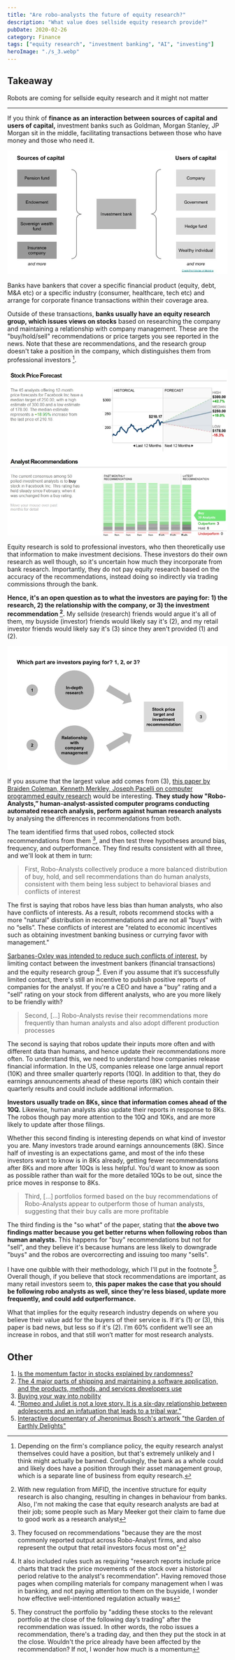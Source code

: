 ```yaml
---
title: "Are robo-analysts the future of equity research?"
description: "What value does sellside equity research provide?"
pubDate: 2020-02-26
category: Finance
tags: ["equity research", "investment banking", "AI", "investing"]
heroImage: "./s_3.webp"
---
```


## Takeaway

Robots are coming for sellside equity research and it might not matter

--- 

If you think of **finance as an interaction between sources of capital and users of capital,** investment banks such as Goldman, Morgan Stanley, JP Morgan sit in the middle, facilitating transactions between those who have money and those who need it.

![post](./s_1.webp)

Banks have bankers that cover a specific financial product (equity, debt, M&A etc) or a specific industry (consumer, healthcare, tech etc) and arrange for corporate finance transactions within their coverage area.

Outside of these transactions, **banks usually have an equity research group, which issues views on stocks** based on researching the company and maintaining a relationship with company management. These are the "buy/hold/sell" recommendations or price targets you see reported in the news. Note that these are recommendations, and the research group doesn't take a position in the company, which distinguishes them from professional investors [^1].

![post](./s_2.webp)

Equity research is sold to professional investors, who then theoretically use that information to make investment decisions. These investors do their own research as well though, so it's uncertain how much they incorporate from bank research. Importantly, they do not pay equity research based on the accuracy of the recommendations, instead doing so indirectly via trading commissions through the bank.

**Hence, it's an open question as to what the investors are paying for: 1) the research, 2) the relationship with the company, or 3) the investment recommendation [^2].** My sellside (research) friends would argue it's all of them, my buyside (investor) friends would likely say it's (2), and my retail investor friends would likely say it's (3) since they aren't provided (1) and (2).

![post](./s_3.webp)

If you assume that the largest value add comes from (3), [this paper by Braiden Coleman, Kenneth Merkley, Joseph Pacelli on computer programmed equity research](https://papers.ssrn.com/sol3/papers.cfm?abstract_id=3514879 "Robots") would be interesting. **They study how "Robo-Analysts,” human-analyst-assisted computer programs conducting automated research analysis, perform against human research analysts** by analysing the differences in recommendations from both.

The team identified firms that used robos, collected stock recommendations from them [^3], and then test three hypotheses around bias, frequency, and outperformance. They find results consistent with all three, and we'll look at them in turn:

> First, Robo-Analysts collectively produce a more balanced distribution of buy, hold, and sell recommendations than do human analysts, consistent with them being less subject to behavioral biases and conflicts of interest

The first is saying that robos have less bias than human analysts, who also have conflicts of interests. As a result, robots recommend stocks with a more "natural" distribution in recommendations and are not all "buys" with no “sells”. These conflicts of interest are "related to economic incentives such as obtaining investment banking business or currying favor with management."

[Sarbanes-Oxley was intended to reduce such conflicts of interest,](https://www.sec.gov/news/speech/spch012803cag.htm "Sarbox") by limiting contact between the investment bankers (financial transactions) and the equity research group [^4]. Even if you assume that it’s successfully limited contact, there's still an incentive to publish positive reports of companies for the analyst. If you're a CEO and have a "buy" rating and a "sell" rating on your stock from different analysts, who are you more likely to be friendly with?

> Second, \[...\] Robo-Analysts revise their recommendations more frequently than human analysts and also adopt different production processes

The second is saying that robos update their inputs more often and with different data than humans, and hence update their recommendations more often. To understand this, we need to understand how companies release financial information. In the US, companies release one large annual report (10K) and three smaller quarterly reports (10Q). In addition to that, they do earnings announcements ahead of these reports (8K) which contain their quarterly results and could include additional information.

**Investors usually trade on 8Ks, since that information comes ahead of the 10Q.** Likewise, human analysts also update their reports in response to 8Ks. The robos though pay more attention to the 10Q and 10Ks, and are more likely to update after those filings.

Whether this second finding is interesting depends on what kind of investor you are. Many investors trade around earnings announcements (8K). Since half of investing is an expectations game, and most of the info these investors want to know is in 8Ks already, getting fewer recommendations after 8Ks and more after 10Qs is less helpful. You'd want to know as soon as possible rather than wait for the more detailed 10Qs to be out, since the price moves in response to 8Ks.

> Third, \[...\] portfolios formed based on the buy recommendations of Robo-Analysts appear to outperform those of human analysts, suggesting that their buy calls are more profitable

The third finding is the "so what" of the paper, stating that **the above two findings matter because you get better returns when following robos than human analysts.** This happens for "buy" recommendations but not for "sell", and they believe it's because humans are less likely to downgrade "buys" and the robos are overcorrecting and issuing too many "sells".

I have one quibble with their methodology, which I'll put in the footnote [^5]. Overall though, if you believe that stock recommendations are important, as many retail investors seem to, **this paper makes the case that you should be following robo analysts as well, since they're less biased, update more frequently, and could add outperformance.**

What that implies for the equity research industry depends on where you believe their value add for the buyers of their service is. If it's (1) or (3), this paper is bad news, but less so if it's (2). I’m 60% confident we’ll see an increase in robos, and that still won’t matter for most research analysts.

## Other

1. [Is the momentum factor in stocks explained by randomness?](https://breakingthemarket.com/randomness-in-momentum-everywhere/ "Random")
2. [The 4 major parts of shipping and maintaining a software application, and the products, methods, and services developers use](https://technically.dev/posts/what-your-developers-are-using.html "dev")
3. [Buying your way into nobility](https://www.bloomberg.com/news/articles/2020-02-02/even-if-you-weren-t-born-into-nobility-you-can-buy-your-way-in "Nobility")
4. ["Romeo and Juliet is not a love story. It is a six-day relationship between adolescents and an infatuation that leads to a tribal war."](https://aeon.co/essays/how-emotionally-focused-couple-therapy-can-help-love-last? "EFT")
5. [Interactive documentary of Jheronimus Bosch's artwork "the Garden of Earthly Delights"](https://archief.ntr.nl/tuinderlusten/en.html# "Art")

[^1]: Depending on the firm's compliance policy, the equity research analyst themselves could have a position, but that's extremely unlikely and I think might actually be banned. Confusingly, the bank as a whole could and likely does have a position through their asset management group, which is a separate line of business from equity research.
[^2]: With new regulation from MiFID, the incentive structure for equity research is also changing, resulting in changes in behaviour from banks. Also, I'm not making the case that equity research analysts are bad at their job; some people such as Mary Meeker got their claim to fame due to good work as a research analyst
[^3]: They focused on recommendations "because they are the most commonly reported output across Robo-Analyst firms, and also represent the output that retail investors focus most on"
[^4]: It also included rules such as requiring "research reports include price charts that track the price movements of the stock over a historical period relative to the analyst's recommendation". Having removed those pages when compiling materials for company management when I was in banking, and not paying attention to them on the buyside, I wonder how effective well-intentioned regulation actually was
[^5]: They construct the portfolio by "adding these stocks to the relevant portfolio at the close of the following day’s trading" after the recommendation was issued. In other words, the robo issues a recommendation, there's a trading day, and then they put the stock in at the close. Wouldn't the price already have been affected by the recommendation? If not, I wonder how much is a momentum
